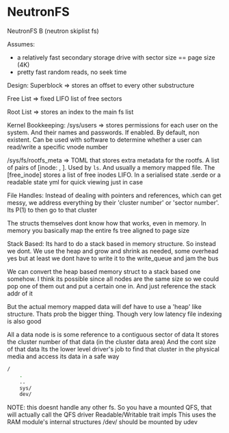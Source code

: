 # NeutronFS

NeutronFS B (neutron skiplist fs)

Assumes:

- a relatively fast secondary storage drive with sector size == page size (4K)
- pretty fast random reads, no seek time

Design:
Superblock => stores an offset to every other substructure

Free List => fixed LIFO list of free sectors

Root List => stores an index to the main fs list

Kernel Bookkeeping:
/sys/users => stores permissions for each user on the system. And their names and passwords. If enabled. By default, non existent. Can be used with software to determine whether a user can read/write a specific vnode number

/sys/fs/rootfs_meta => TOML that stores extra metadata for the rootfs. A list of pairs of [inode: <times>, <etc>]. Used by `ls`. And usually a memory mapped file. The [free_inode] stores a list of free inodes LIFO. In a serialised state .serde or a readable state yml for quick viewing just in case

File Handles:
Instead of dealing with pointers and references, which can get messy, we address everything by their 'cluster number' or 'sector number'. Its P(1) to then go to that cluster

The structs themselves dont know how that works, even in memory. In memory you basically map the entire fs tree aligned to page size

Stack Based:
Its hard to do a stack based in memory structure. So instead we dont. We use the heap and grow and shrink as needed, some overhead yes but at least we dont have to write it to the write_queue and jam the bus

We can convert the heap based memory struct to a stack based one somehow. I think its possible since all nodes are the same size so we could pop one of them out and put a certain one in. And just reference the stack addr of it

But the actual memory mapped data will def have to use a 'heap' like structure. Thats prob the bigger thing. Though very low latency file indexing is also good

All a data node is is some reference to a contiguous sector of data
It stores the cluster number of that data (in the cluster data area)
And the cont size of that data
Its the lower level driver's job to find that cluster in the physical media and access its data in a safe way

```bash
/
    .
    ..
    sys/
    dev/
```

NOTE: this doesnt handle any other fs. So you have a mounted QFS, that will actually call the QFS driver Readable/Writable trait impls
This uses the RAM module's internal structures
/dev/ should be mounted by udev
